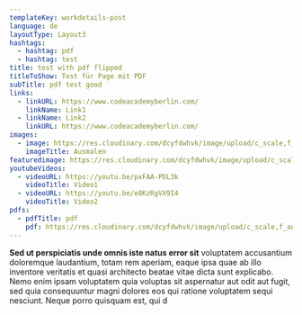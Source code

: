 ```yaml
---
templateKey: workdetails-post
language: de
layoutType: Layout3
hashtags:
  - hashtag: pdf
  - hashtag: test
title: test with pdf flipped
titleToShow: Test für Page mit PDF
subTitle: pdf test good
links:
  - linkURL: https://www.codeacademyberlin.com/
    linkName: Link1
  - linkName: Link2
    linkURL: https://www.codeacademyberlin.com/
images:
  - image: https://res.cloudinary.com/dcyfdwhvk/image/upload/c_scale,f_auto,q_100,w_2400/v1627998331/Franziska/P4278991_sja2al.jpg
    imageTitle: Ausmalen
featuredimage: https://res.cloudinary.com/dcyfdwhvk/image/upload/c_scale,f_auto,q_100,w_2400/v1627998331/Franziska/P4278991_sja2al.jpg
youtubeVideos:
  - videoURL: https://youtu.be/pxFAA-PDL3k
    videoTitle: Video1
  - videoURL: https://youtu.be/e8KzRgVX9I4
    videoTitle: Video2
pdfs:
  - pdfTitle: pdf
    pdf: https://res.cloudinary.com/dcyfdwhvk/image/upload/c_scale,f_auto,q_100,w_2400/v1628601190/Franziska/STAND-Art_dissolution-Project-2020_flipped_rf8mis.pdf
---
```

**Sed ut perspiciatis unde omnis iste natus error sit** voluptatem accusantium doloremque laudantium, totam rem aperiam, eaque ipsa quae ab illo inventore veritatis et quasi architecto beatae vitae dicta sunt explicabo. Nemo enim ipsam voluptatem quia voluptas sit aspernatur aut odit aut fugit, sed quia consequuntur magni dolores eos qui ratione voluptatem sequi nesciunt. Neque porro quisquam est, qui d